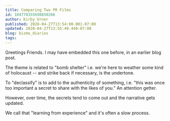 ```yaml
---
title: Comparing Two PR Films
id: 184770355698850266
author: Kirby Urner
published: 2020-04-27T13:54:00.001-07:00
updated: 2020-04-27T13:55:49.440-07:00
blog: bizmo_diaries
tags: 
---
```


Greetings Friends. I may have embedded this one before, in an earlier blog post.

The theme is related to "bomb shelter" i.e. we're here to weather some kind of holocaust -- and strike back if necessary, is the undertone.

To "declassify" is to add to the authenticity of something, i.e. "this was once too important a secret to share with the likes of you." An attention getter.

However, over time, the secrets tend to come out and the narrative gets updated.

We call that "learning from experience" and it's often a slow process.